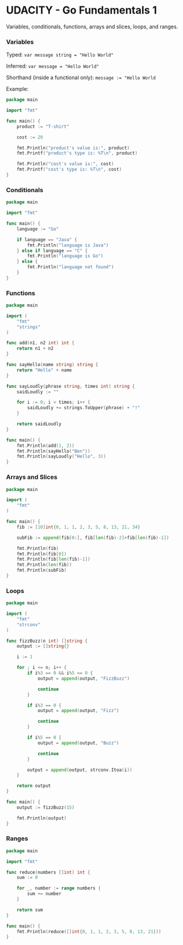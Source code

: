 # UDACITY - Go Fundamentals 1

Variables, conditionals, functions, arrays and slices, loops, and ranges.

### Variables
Typed: `var message string = "Hello World"`

Inferred: `var message = "Hello World"`

Shorthand (inside a functional only): `message := "Hello World`

Example:
```go
package main

import "fmt"

func main() {
	product := "T-shirt"

	cost := 20

	fmt.Println("product's value is:", product)
	fmt.Printf("product's type is: %T\n", product)

	fmt.Println("cost's value is:", cost)
	fmt.Printf("cost's type is: %T\n", cost)
}
```

### Conditionals
```go
package main

import "fmt"

func main() {
	language := "Go"

	if language == "Java" {
		fmt.Println("language is Java")
	} else if language == "C" {
		fmt.Println("language is Go")
	} else {
		fmt.Println("language not found")
	}
}
```

### Functions
```go
package main

import (
	"fmt"
	"strings"
)

func add(n1, n2 int) int {
	return n1 + n2
}

func sayHello(name string) string {
	return "Hello" + name
}

func sayLoudly(phrase string, times int) string {
	saidLoudly := ""

	for i := 0; i < times; i++ {
		saidLoudly += strings.ToUpper(phrase) + "!"
	}

	return saidLoudly
}

func main() {
	fmt.Println(add(1, 2))
	fmt.Println(sayHello("Ben"))
	fmt.Println(sayLoudly("Hello", 3))
}
```

### Arrays and Slices
```go
package main

import (
	"fmt"
)

func main() {
	fib := [10]int{0, 1, 1, 2, 3, 5, 8, 13, 21, 34}

	subFib := append(fib[0:], fib[len(fib)-2]+fib[len(fib)-1])

	fmt.Println(fib)
	fmt.Println(fib[0])
	fmt.Println(fib[len(fib)-1])
	fmt.Println(len(fib))
	fmt.Println(subFib)
}
```

### Loops
```go
package main

import (
	"fmt"
	"strconv"
)

func fizzBuzz(n int) []string {
	output := []string{}

	i := 1

	for ; i <= n; i++ {
		if i%3 == 0 && i%5 == 0 {
			output = append(output, "FizzBuzz")

			continue
		}

		if i%3 == 0 {
			output = append(output, "Fizz")

			continue
		}

		if i%5 == 0 {
			output = append(output, "Buzz")

			continue
		}

		output = append(output, strconv.Itoa(i))
	}

	return output
}

func main() {
	output := fizzBuzz(15)

	fmt.Println(output)
}
```

### Ranges
```go
package main

import "fmt"

func reduce(numbers []int) int {
	sum := 0

	for _, number := range numbers {
		sum += number
	}

	return sum
}

func main() {
	fmt.Println(reduce([]int{0, 1, 1, 2, 3, 5, 8, 13, 21}))
}
```